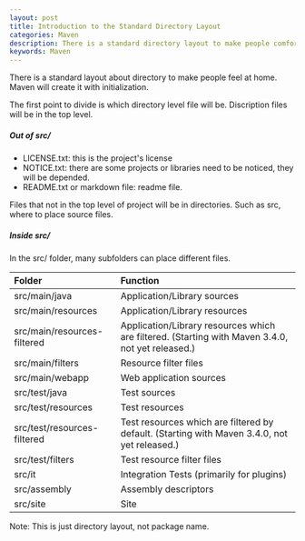 ```yaml
---
layout: post
title: Introduction to the Standard Directory Layout
categories: Maven
description: There is a standard directory layout to make people comfort
keywords: Maven
---
```


There is a standard layout about directory to make people feel at home. Maven will create it with initialization.

The first point to divide is which directory level file will be. Discription files will be in the top level.

##### Out of src/

- LICENSE.txt: this is the project's license
- NOTICE.txt: there are some projects or libraries need to be noticed, they will be depended.
- README.txt or markdown file: readme file.

Files that not in the top level of project will be in directories. Such as src, where to place source files.

##### Inside src/

In the src/ folder, many subfolders can place different files.

Folder|Function
:---|:---
src/main/java| 	Application/Library sources
src/main/resources| 	Application/Library resources
src/main/resources-filtered| 	Application/Library resources which are filtered. (Starting with Maven 3.4.0, not yet released.)
src/main/filters 	|Resource filter files
src/main/webapp 	|Web application sources
src/test/java 	|Test sources
src/test/resources| 	Test resources
src/test/resources-filtered| 	Test resources which are filtered by default. (Starting with Maven 3.4.0, not yet released.)
src/test/filters 	|Test resource filter files
src/it 	|Integration Tests (primarily for plugins)
src/assembly| 	Assembly descriptors
src/site |	Site

Note: This is just directory layout, not package name.